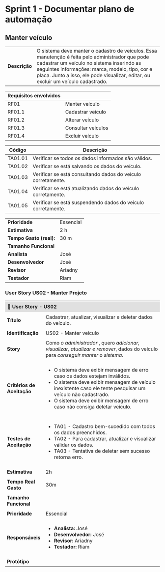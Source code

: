 # Sprint 1 - Documentar plano de automação
## Manter veículo

|               |                                                                |
| ------------- | :------------------------------------------------------------- |
| **Descrição** | O sistema deve manter o cadastro de veículos. Essa manutenção é feita pelo administrador que pode cadastrar um veículo no sistema inserindo as seguintes informações: marca, modelo, tipo, cor e placa. Junto a isso, ele pode visualizar, editar, ou excluir um veículo cadastrado. |

| **Requisitos envolvidos** |                                                    |
| ------------- | :------------------------------------------------------------- |
| RF01          | Manter veículo     |
| RF01.1        | Cadastrar veículo  |
| RF01.2        | Alterar veículo    |
| RF01.3        | Consultar veículos |
| RF01.4        | Excluir veículo    |

| Código |                       Descrição                              |
|--------|--------------------------------------------------------------|
| TA01.01| Verificar se todos os dados informados são válidos.          |
| TA01.02| Verificar se está salvando os dados do veículo.              |
| TA01.03| Verificar se está consultando dados do veículo corretamente. |
| TA01.04| Verificar se está atualizando dados do veículo corretamente. |
| TA01.05| Verificar se está suspendendo dados do veículo corretamente. |

|                           |                                     |
| ------------------------- | ----------------------------------- | 
| **Prioridade**            | Essencial                           | 
| **Estimativa**            | 2 h                                 | 
| **Tempo Gasto (real):**   | 30 m                                | 
| **Tamanho Funcional**     |                                     | 
| **Analista**              | José                                | 
| **Desenvolvedor**         | José                                | 
| **Revisor**               | Ariadny                             | 
| **Testador**              | Riam                                | 

### User Story US02 - Manter Projeto

<table>
  <tr>
    <th colspan="2" style="text-align:left;background:#e0e0e0;padding:8px;">📌 User Story - US02</th>
  </tr>
  <tr>
    <td style="width:25%;padding:6px;"><strong>Título</strong></td>
    <td style="padding:6px;">Cadastrar, atualizar, visualizar e deletar dados do veículo.</td>
  </tr>
  <tr>
    <td style="padding:6px;"><strong>Identificação</strong></td>
    <td style="padding:6px;">US02 - Manter veículo</td>
  </tr>
  <tr>
    <td style="padding:6px;"><strong>Story</strong></td>
    <td style="padding:6px;">
      Como <em> o administrador </em>, quero <em> adicionar, visualizar, atualizar e remover</em>, dados do veículo para <em>conseguir manter o sistema</em>.
    </td>
  </tr>
  <!-- <tr>
    <td style="padding:6px;"><strong>Requisitos Relacionados</strong></td>
    <td style="padding:6px;">RF01, RF02...</td>
  </tr> -->
  <tr>
    <td style="padding:6px;"><strong>Critérios de Aceitação</strong></td>
    <td style="padding:6px;">
      <ul>
        <li>O sistema deve exibir mensagem de erro caso os dados estejam inválidos.</li>
        <li>O sistema deve exibir mensagem de veículo inexistente caso ele tente pesquisar um veículo não cadastrado.</li>
        <li>O sistema deve exibir mensagem de erro caso não consiga deletar veículo.</li>
      </ul>
    </td>
  </tr>
  <tr>
    <td style="padding:6px;"><strong>Testes de Aceitação</strong></td>
    <td style="padding:6px;">
      <ul>
        <li>TA01 - Cadastro bem-sucedido com todos os dados preenchidos.</li>
        <li>TA02 - Para cadastrar, atualizar e visualizar válidar os dados.</li>
        <li>TA03 - Tentativa de deletar sem sucesso retorna erro.</li>
      </ul>
    </td>
  </tr>
  <tr>
    <td style="padding:6px;"><strong>Estimativa</strong></td>
    <td style="padding:6px;">2h</td>
  </tr>
  <tr>
    <td style="padding:6px;"><strong>Tempo Real Gasto</strong></td>
    <td style="padding:6px;">30m</td>
  </tr>
  <tr>
    <td style="padding:6px;"><strong>Tamanho Funcional</strong></td>
    <td style="padding:6px;"></td>
  </tr>
  <tr>
    <td style="padding:6px;"><strong>Prioridade</strong></td>
    <td style="padding:6px;">Essencial</td>
  </tr>
  <tr>
    <td style="padding:6px;"><strong>Responsáveis</strong></td>
    <td style="padding:6px;">
      <ul>
        <li><strong>Analista:</strong> José</li>
        <li><strong>Desenvolvedor:</strong> José</li>
        <li><strong>Revisor:</strong> Ariadny</li>
        <li><strong>Testador:</strong> Riam</li>
      </ul>
    </td>
  </tr>
  <tr>
    <td style="padding:6px;"><strong>Protótipo</strong></td>
    <td style="padding:6px;">
    </td>
  </tr>
</table>